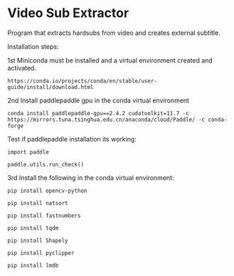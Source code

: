 # Video Sub Extractor
Program that extracts hardsubs from video and creates external subtitle.

Installation steps:

1st Miniconda must be installed and a virtual environment created and activated.
```
https://conda.io/projects/conda/en/stable/user-guide/install/download.html
```

2nd Install paddlepaddle gpu in the conda virtual environment

```
conda install paddlepaddle-gpu==2.4.2 cudatoolkit=11.7 -c https://mirrors.tuna.tsinghua.edu.cn/anaconda/cloud/Paddle/ -c conda-forge
```
Test if paddlepaddle installation its working:
```
import paddle
```
```
paddle.utils.run_check()
```

3rd Install the following in the conda virtual environment:
```
pip install opencv-python
```
```
pip install natsort
```
```
pip install fastnumbers
```
```
pip install tqdm
```
```
pip install Shapely
```
```
pip install pyclipper
```
```
pip install lmdb
```
